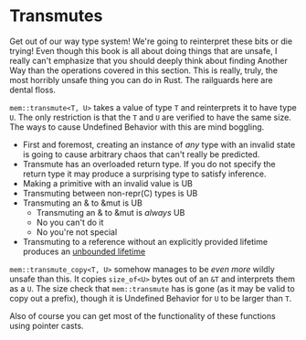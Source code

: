# Transmutes

Get out of our way type system! We're going to reinterpret these bits or die
trying! Even though this book is all about doing things that are unsafe, I
really can't emphasize that you should deeply think about finding Another Way
than the operations covered in this section. This is really, truly, the most
horribly unsafe thing you can do in Rust. The railguards here are dental floss.

`mem::transmute<T, U>` takes a value of type `T` and reinterprets it to have
type `U`. The only restriction is that the `T` and `U` are verified to have the
same size. The ways to cause Undefined Behavior with this are mind boggling.

* First and foremost, creating an instance of *any* type with an invalid state
  is going to cause arbitrary chaos that can't really be predicted.
* Transmute has an overloaded return type. If you do not specify the return type
  it may produce a surprising type to satisfy inference.
* Making a primitive with an invalid value is UB
* Transmuting between non-repr(C) types is UB
* Transmuting an & to &mut is UB
    * Transmuting an & to &mut is *always* UB
    * No you can't do it
    * No you're not special
* Transmuting to a reference without an explicitly provided lifetime
  produces an [unbounded lifetime]

`mem::transmute_copy<T, U>` somehow manages to be *even more* wildly unsafe than
this. It copies `size_of<U>` bytes out of an `&T` and interprets them as a `U`.
The size check that `mem::transmute` has is gone (as it may be valid to copy
out a prefix), though it is Undefined Behavior for `U` to be larger than `T`.

Also of course you can get most of the functionality of these functions using
pointer casts.


[unbounded lifetime]: unbounded-lifetimes.html

